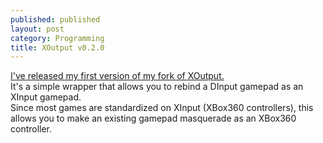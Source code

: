 ```yaml
---
published: published
layout: post
category: Programming
title: XOutput v0.2.0
---
```


[I've released my first version of my fork of XOutput.](https://github.com/Pxtl/XOutput/releases/tag/v0.2.0)  
It's a simple wrapper that allows you to rebind a DInput gamepad as an XInput gamepad.  
Since most games are standardized on XInput (XBox360 controllers), 
this allows you to make an existing gamepad masquerade as an XBox360 controller. 